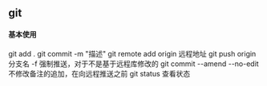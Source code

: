 ## git
 #### 基本使用
 git add .
 git commit -m "描述"
 git remote add origin 远程地址
 git push origin 分支名  -f 强制推送，对于不是基于远程库修改的
 git commit --amend --no-edit 不修改备注的追加，在向远程推送之前
 git status 查看状态